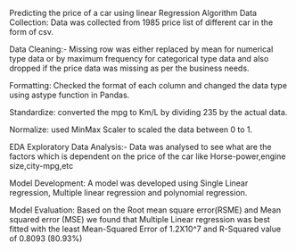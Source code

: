 Predicting the price of a car using linear Regression Algorithm
Data Collection: Data was collected from 1985 price list of different car in the form of csv.

Data Cleaning:- Missing row was either replaced by mean for numerical type data or by maximum frequency for categorical type data and also dropped if the price data was missing as per the business needs.

Formatting: Checked the format of each column and changed the data type using astype function in Pandas.

Standardize: converted the mpg to Km/L by dividing 235 by the actual data.

Normalize: used MinMax Scaler to scaled the data between 0 to 1.

EDA Exploratory  Data Analysis:-  Data was analysed to see what are the factors which is dependent on the price of the car like Horse-power,engine size,city-mpg,etc

Model Development: A  model was developed using Single Linear regression, Multiple linear regression and polynomial regression.

Model Evaluation: Based on the Root mean square error(RSME) and Mean squared error (MSE) we found that Multiple Linear regression was best fitted with the least Mean-Squared Error of 1.2X10^7 and R-Squared value of 0.8093 (80.93%)

